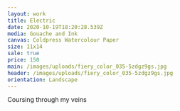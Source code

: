 ```yaml
---
layout: work
title: Electric
date: 2020-10-19T18:20:28.539Z
media: Gouache and Ink
canvas: Coldpress Watercolour Paper
size: 11x14
sale: true
price: 150
main: /images/uploads/fiery_color_035-5zdgz9gs.jpg
header: /images/uploads/fiery_color_035-5zdgz9gs.jpg
orientation: Landscape
---
```

Coursing through my veins